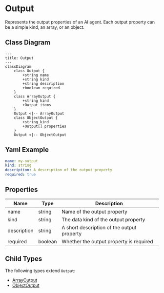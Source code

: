 # Output

Represents the output properties of an AI agent.
Each output property can be a simple kind, an array, or an object.

## Class Diagram

```mermaid
---
title: Output
---
classDiagram
    class Output {
        +string name
        +string kind
        +string description
        +boolean required
    }
    class ArrayOutput {
        +string kind
        +Output items
    }
    Output <|-- ArrayOutput
    class ObjectOutput {
        +string kind
        +Output[] properties
    }
    Output <|-- ObjectOutput
```



## Yaml Example
```yaml
name: my-output
kind: string
description: A description of the output property
required: true

```




## Properties

| Name | Type | Description |
| ---- | ---- | ----------- |
| name | string | Name of the output property  |
| kind | string | The data kind of the output property  |
| description | string | A short description of the output property  |
| required | boolean | Whether the output property is required  |



## Child Types

The following types extend `Output`:
- [ArrayOutput](ArrayOutput.md)
- [ObjectOutput](ObjectOutput.md)

